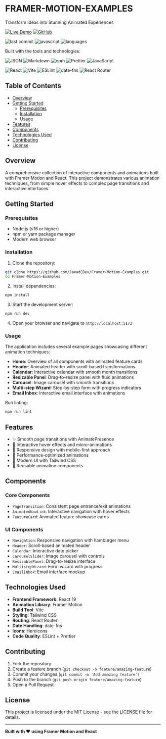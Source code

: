 # FRAMER-MOTION-EXAMPLES

Transform Ideas into Stunning Animated Experiences

[![Live Demo](https://img.shields.io/badge/Live%20Demo-View%20Project-green?style=for-the-badge)](https://framer-motion-examples-phi.vercel.app/)
[![GitHub](https://img.shields.io/badge/GitHub-View%20Source-blue?style=for-the-badge)](https://github.com/JavadEDev/Framer-Motion-Examples)

![last commit](https://img.shields.io/badge/last%20commit-today-blue)
![javascript](https://img.shields.io/badge/javascript-98.5%25-blue)
![languages](https://img.shields.io/badge/languages-3-blue)

Built with the tools and technologies:

![JSON](https://img.shields.io/badge/-JSON-000000?style=flat&logo=json)
![Markdown](https://img.shields.io/badge/-Markdown-000000?style=flat&logo=markdown)
![npm](https://img.shields.io/badge/-npm-CB3837?style=flat&logo=npm)
![Prettier](https://img.shields.io/badge/-Prettier-F7B93E?style=flat&logo=prettier)
![JavaScript](https://img.shields.io/badge/-JavaScript-F7DF1E?style=flat&logo=javascript)

![React](https://img.shields.io/badge/-React-61DAFB?style=flat&logo=react)
![Vite](https://img.shields.io/badge/-Vite-646CFF?style=flat&logo=vite)
![ESLint](https://img.shields.io/badge/-ESLint-4B32C3?style=flat&logo=eslint)
![date-fns](https://img.shields.io/badge/-date--fns-6C5CE7?style=flat&logo=javascript)
![React Router](https://img.shields.io/badge/-React%20Router-CA4245?style=flat&logo=react-router)

## Table of Contents

- [Overview](#overview)
- [Getting Started](#getting-started)
  - [Prerequisites](#prerequisites)
  - [Installation](#installation)
  - [Usage](#usage)
- [Features](#features)
- [Components](#components)
- [Technologies Used](#technologies-used)
- [Contributing](#contributing)
- [License](#license)

## Overview

A comprehensive collection of interactive components and animations built with Framer Motion and React. This project demonstrates various animation techniques, from simple hover effects to complex page transitions and interactive interfaces.

## Getting Started

### Prerequisites

- Node.js (v16 or higher)
- npm or yarn package manager
- Modern web browser

### Installation

1. Clone the repository:

```bash
git clone https://github.com/JavadEDev/Framer-Motion-Examples.git
cd Framer-Motion-Examples
```

2. Install dependencies:

```bash
npm install
```

3. Start the development server:

```bash
npm run dev
```

4. Open your browser and navigate to `http://localhost:5173`

### Usage

The application includes several example pages showcasing different animation techniques:

- **Home**: Overview of all components with animated feature cards
- **Header**: Animated header with scroll-based transformations
- **Calendar**: Interactive calendar with smooth month transitions
- **Resizable Panel**: Drag-to-resize panel with fluid animations
- **Carousel**: Image carousel with smooth transitions
- **Multi-step Wizard**: Step-by-step form with progress indicators
- **Email Inbox**: Interactive email interface with animations

Run linting:

```bash
npm run lint
```

## Features

- ✨ Smooth page transitions with AnimatePresence
- 🎯 Interactive hover effects and micro-animations
- 📱 Responsive design with mobile-first approach
- 🚀 Performance-optimized animations
- 🎨 Modern UI with Tailwind CSS
- 🐣 Reusable animation components

## Components

### Core Components

- `PageTransition`: Consistent page entrance/exit animations
- `AnimatedNavLink`: Interactive navigation with hover effects
- `FeatureCard`: Animated feature showcase cards

### UI Components

- `Navigation`: Responsive navigation with hamburger menu
- `Header`: Scroll-based animated header
- `Calendar`: Interactive date picker
- `CarouselSlider`: Image carousel with controls
- `ResizablePanel`: Drag-to-resize interface
- `MultistepWizard`: Form wizard with progress
- `EmailInbox`: Email interface mockup

## Technologies Used

- **Frontend Framework**: React 19
- **Animation Library**: Framer Motion
- **Build Tool**: Vite
- **Styling**: Tailwind CSS
- **Routing**: React Router
- **Date Handling**: date-fns
- **Icons**: Heroicons
- **Code Quality**: ESLint + Prettier

## Contributing

1. Fork the repository
2. Create a feature branch (`git checkout -b feature/amazing-feature`)
3. Commit your changes (`git commit -m 'Add amazing feature'`)
4. Push to the branch (`git push origin feature/amazing-feature`)
5. Open a Pull Request

## License

This project is licensed under the MIT License - see the [LICENSE](LICENSE) file for details.

---

**Built with ❤️ using Framer Motion and React**
